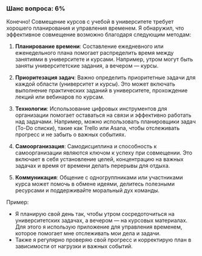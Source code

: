### Шанс вопроса: 6%

Конечно! Совмещение курсов с учебой в университете требует хорошего планирования и управления временем. Я обнаружил, что эффективное совмещение возможно благодаря следующим методам:

1. **Планирование времени**: Составление ежедневного или еженедельного плана помогает распределить время между занятиями в университете и курсами. Например, утром могут быть заняты университетские задания, а вечером — курсы.

2. **Приоритезация задач**: Важно определить приоритетные задачи для каждой области (университет и курсы). Это может включать выполнение практических заданий в университете, прохождение лекций или вебинаров по курсам.

3. **Технологии**: Использование цифровых инструментов для организации помогает оставаться на связи и эффективно работать над задачами. Например, можно использовать планировщики задач (To-Do списки), такие как Trello или Asana, чтобы отслеживать прогресс и не забыть о важных событиях.

4. **Самоорганизация**: Самодисциплина и способность к самоорганизации являются ключом к успеху при совмещении. Это включает в себя установление целей, концентрацию на важных задачах и время от времени делать перерывы для отдыха.

5. **Коммуникация**: Общение с одногруппниками или участниками курса может помочь в обмене идеями, делитесь полезными ресурсами и поддерживайте моральный дух команды.

Пример:
- Я планирую свой день так, чтобы утром сосредоточиться на университетских задачах, а вечером — на курсовых материалах. Для этого я использую приложение для управления временем, которое помогает мне отслеживать мои дела и задачи.
- Также я регулярно проверяю свой прогресс и корректирую план в зависимости от нагрузки и важных событий.